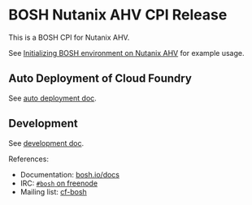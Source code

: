# BOSH Nutanix AHV CPI Release

This is a BOSH CPI for Nutanix AHV.

See [Initializing BOSH environment on Nutanix AHV](docs/init-nutanix-ahv.md) for example usage.

## Auto Deployment of Cloud Foundry

See [auto deployment doc](docs/auto-deployment.md).

## Development

See [development doc](docs/development.md).

References:
* Documentation: [bosh.io/docs](https://bosh.io/docs)
* IRC: [`#bosh` on freenode](https://webchat.freenode.net/?channels=bosh)
* Mailing list: [cf-bosh](https://lists.cloudfoundry.org/pipermail/cf-bosh)
